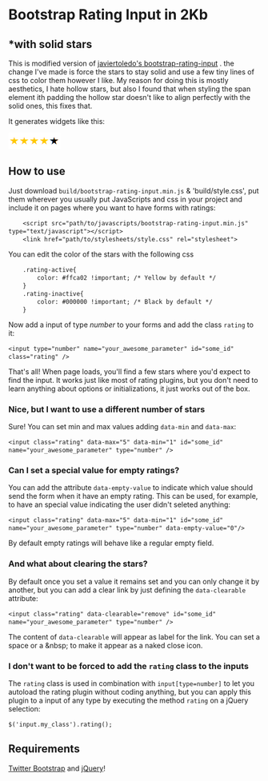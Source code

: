 # Bootstrap Rating Input in 2Kb 
## *with solid stars

This is modified version of [javiertoledo's bootstrap-rating-input](https://github.com/javiertoledo/bootstrap-rating-input) . the change I've made is force the stars to stay solid and use a few tiny lines of css to color them however I like. My reason for doing this is mostly aesthetics, I hate hollow stars, but also I found that when styling the span element ith padding the hollow star doesn't like to align perfectly with the solid ones, this fixes that.

It generates widgets like this:

![Rating example](https://github.com/tonybilby/bootstrap-rating-input/blob/master/stars.png?raw=true)

## How to use

Just download `build/bootstrap-rating-input.min.js` & 'build/style.css', put them wherever you usually put JavaScripts and css in your project and include it on pages where you want to have forms with ratings:

		<script src="path/to/javascripts/bootstrap-rating-input.min.js" type="text/javascript"></script>
		<link href="path/to/stylesheets/style.css" rel="stylesheet">
	
You can edit the color of the stars with the following css

		.rating-active{
			color: #ffca02 !important; /* Yellow by default */
		}
		.rating-inactive{
			color: #000000 !important; /* Black by default */
		}

Now add a input of type *number* to your forms and add the class `rating` to it:

    <input type="number" name="your_awesome_parameter" id="some_id" class="rating" />

That's all! When page loads, you'll find a few stars where you'd expect to find the input. It works just like most of rating plugins, but you don't need to learn anything about options or initializations, it just works out of the box.

### Nice, but I want to use a different number of stars

Sure! You can set min and max values adding `data-min` and `data-max`:

    <input class="rating" data-max="5" data-min="1" id="some_id" name="your_awesome_parameter" type="number" />

### Can I set a special value for empty ratings?

You can add the attribute `data-empty-value` to indicate which value should send the form when it have an empty rating. This can be used, for example, to have an special value indicating the user didn't seleted anything:

    <input class="rating" data-max="5" data-min="1" id="some_id" name="your_awesome_parameter" type="number" data-empty-value="0"/>

By default empty ratings will behave like a regular empty field.

### And what about clearing the stars?

By default once you set a value it remains set and you can only change it by another, but you can add a clear link by just defining the `data-clearable` attribute:

    <input class="rating" data-clearable="remove" id="some_id" name="your_awesome_parameter" type="number" />

The content of `data-clearable` will appear as label for the link. You can set a space or a &amp;nbsp; to make it appear as a naked close icon.

### I don't want to be forced to add the `rating` class to the inputs

The `rating` class is used in combination with `input[type=number]` to let you autoload the rating plugin without coding anything, but you can apply this plugin to a input of any type by executing the method `rating` on a jQuery selection:

    $('input.my_class').rating();

## Requirements

[Twitter Bootstrap](http://getbootstrap.com) and [jQuery](http://jquery.com)!
